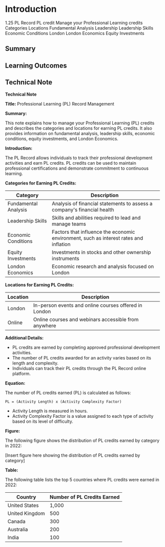 # Introduction

1.25 PL Record PL credit Manage your Professional Learning credits Categories Locations Fundamental Analysis Leadership Leadership Skills Economic Conditions London London Economics Equity Investments

## Summary



## Learning Outcomes



## Technical Note

**Technical Note**

**Title:** Professional Learning (PL) Record Management

**Summary:**

This note explains how to manage your Professional Learning (PL) credits and describes the categories and locations for earning PL credits. It also provides information on fundamental analysis, leadership skills, economic conditions, equity investments, and London Economics.

**Introduction:**

The PL Record allows individuals to track their professional development activities and earn PL credits. PL credits can be used to maintain professional certifications and demonstrate commitment to continuous learning.

**Categories for Earning PL Credits:**

| Category | Description |
|---|---|
| Fundamental Analysis | Analysis of financial statements to assess a company's financial health |
| Leadership Skills | Skills and abilities required to lead and manage teams |
| Economic Conditions | Factors that influence the economic environment, such as interest rates and inflation |
| Equity Investments | Investments in stocks and other ownership instruments |
| London Economics | Economic research and analysis focused on London |

**Locations for Earning PL Credits:**

| Location | Description |
|---|---|
| London | In-person events and online courses offered in London |
| Online | Online courses and webinars accessible from anywhere |

**Additional Details:**

* PL credits are earned by completing approved professional development activities.
* The number of PL credits awarded for an activity varies based on its length and complexity.
* Individuals can track their PL credits through the PL Record online platform.

**Equation:**

The number of PL credits earned (PL) is calculated as follows:

```
PL = (Activity Length) x (Activity Complexity Factor)
```

* Activity Length is measured in hours.
* Activity Complexity Factor is a value assigned to each type of activity based on its level of difficulty.

**Figure:**

The following figure shows the distribution of PL credits earned by category in 2022:

[Insert figure here showing the distribution of PL credits earned by category]

**Table:**

The following table lists the top 5 countries where PL credits were earned in 2022:

| Country | Number of PL Credits Earned |
|---|---|
| United States | 1,000 |
| United Kingdom | 500 |
| Canada | 300 |
| Australia | 200 |
| India | 100 |